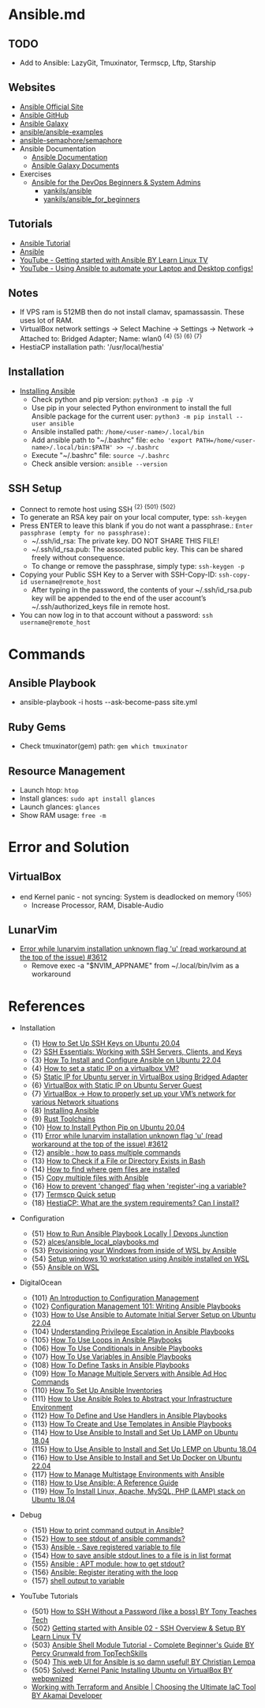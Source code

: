 # Ansible.md

## TODO
* Add to Ansible: LazyGit, Tmuxinator, Termscp, Lftp, Starship

## Websites

* [Ansible Official Site](https://www.ansible.com/)
* [Ansible GitHub](https://github.com/ansible/ansible)
* [Ansible Galaxy](https://galaxy.ansible.com/)
* [ansible/ansible-examples](https://github.com/ansible/ansible-examples)
* [ansible-semaphore/semaphore](https://github.com/ansible-semaphore/semaphore)
* Ansible Documentation
  * [Ansible Documentation](https://docs.ansible.com/ansible/latest/index.html)
  * [Ansible Galaxy Documents](https://galaxy.ansible.com/docs/)
* Exercises
  * [Ansible for the DevOps Beginners & System Admins](https://www.udemy.com/course/valaxy-ansible/?couponCode=LETSLEARNNOWPP)
    * [yankils/ansible](https://github.com/yankils/ansible)
    * [yankils/ansible_for_beginners](https://github.com/yankils/ansible_for_beginners)

## Tutorials
* [Ansible Tutorial](https://www.tutorialspoint.com/ansible/index.htm)
* [Ansible](https://training.galaxyproject.org/training-material/topics/admin/tutorials/ansible/tutorial.html)
* [YouTube - Getting started with Ansible BY Learn Linux TV](https://www.youtube.com/playlist?list=PLT98CRl2KxKEUHie1m24-wkyHpEsa4Y70)
* [YouTube - Using Ansible to automate your Laptop and Desktop configs!](https://www.youtube.com/watch?v=gIDywsGBqf4)

## Notes
* If VPS ram is 512MB then do not install clamav, spamassassin. These uses lot of RAM.
* VirtualBox network settings -> Select Machine -> Settings -> Network -> Attached to: Bridged Adapter; Name: wlan0 <sup>{4} {5} {6} {7}</sup>
* HestiaCP installation path: '/usr/local/hestia'

## Installation
* [Installing Ansible](https://docs.ansible.com/ansible/latest/installation_guide/intro_installation.html)
  * Check python and pip version: `python3 -m pip -V`
  * Use pip in your selected Python environment to install the full Ansible package for the current user: `python3 -m pip install --user ansible`
  * Ansible installed path: `/home/<user-name>/.local/bin`
  * Add ansible path to "~/.bashrc" file: `echo 'export PATH=/home/<user-name>/.local/bin:$PATH' >> ~/.bashrc`
  * Execute "~/.bashrc" file: `source ~/.bashrc`
  * Check ansible version: `ansible --version`  

## SSH Setup
* Connect to remote host using SSH <sup>{2} {501} {502}</sup>
* To generate an RSA key pair on your local computer, type: `ssh-keygen`
* Press ENTER to leave this blank if you do not want a passphrase.: `Enter passphrase (empty for no passphrase):`
  * ~/.ssh/id_rsa: The private key. DO NOT SHARE THIS FILE!
  * ~/.ssh/id_rsa.pub: The associated public key. This can be shared freely without consequence.
  * To change or remove the passphrase, simply type: `ssh-keygen -p`
* Copying your Public SSH Key to a Server with SSH-Copy-ID: `ssh-copy-id username@remote_host`
  * After typing in the password, the contents of your ~/.ssh/id_rsa.pub key will be appended to the end of the user account’s ~/.ssh/authorized_keys file in remote host.
* You can now log in to that account without a password: `ssh username@remote_host`

# Commands

## Ansible Playbook
* ansible-playbook -i hosts --ask-become-pass site.yml

## Ruby Gems
* Check tmuxinator(gem) path: `gem which tmuxinator`

## Resource Management
* Launch htop: `htop`
* Install glances: `sudo apt install glances`
* Launch glances: `glances`
* Show RAM usage: `free -m`

# Error and Solution

## VirtualBox
* end Kernel panic - not syncing: System is deadlocked on memory <sup>{505}</sup>
  * Increase Processor, RAM, Disable-Audio

## LunarVim

* [Error while lunarvim installation unknown flag 'u' (read workaround at the top of the issue) #3612](https://github.com/LunarVim/LunarVim/issues/3612)
  * Remove exec -a "$NVIM_APPNAME" from ~/.local/bin/lvim as a workaround

# References

* Installation
  * {1} [How to Set Up SSH Keys on Ubuntu 20.04](https://www.digitalocean.com/community/tutorials/how-to-set-up-ssh-keys-on-ubuntu-20-04)
  * {2} [SSH Essentials: Working with SSH Servers, Clients, and Keys](https://www.digitalocean.com/community/tutorials/ssh-essentials-working-with-ssh-servers-clients-and-keys)
  * {3} [How To Install and Configure Ansible on Ubuntu 22.04](https://www.digitalocean.com/community/tutorials/how-to-install-and-configure-ansible-on-ubuntu-22-04)
  * {4} [How to set a static IP on a virtualbox VM?](https://forums.virtualbox.org/viewtopic.php?t=104442)
  * {5} [Static IP for Ubuntu server in VirtualBox using Bridged Adapter](https://superuser.com/questions/456057/static-ip-for-ubuntu-server-in-virtualbox-using-bridged-adapter)
  * {6} [VirtualBox with Static IP on Ubuntu Server Guest](https://www.ernieleseberg.com/virtualbox-with-static-ip-on-ubuntu-server-guest/)
  * {7} [VirtualBox → How to properly set up your VM’s network for various Network situations](https://medium.com/code-kings/virtualbox-how-to-properly-set-up-your-vms-network-for-various-network-situations-f589ee3a8f8)
  * {8} [Installing Ansible](https://docs.ansible.com/ansible/latest/installation_guide/intro_installation.html)
  * {9} [Rust Toolchains](https://rust-lang.github.io/rustup/concepts/toolchains.html)
  * {10} [How to Install Python Pip on Ubuntu 20.04](https://linuxize.com/post/how-to-install-pip-on-ubuntu-20.04/)
  * {11} [Error while lunarvim installation unknown flag 'u' (read workaround at the top of the issue) #3612](https://github.com/LunarVim/LunarVim/issues/3612)
  * {12} [ansible : how to pass multiple commands](https://stackoverflow.com/questions/24851575/ansible-how-to-pass-multiple-commands)
  * {13} [How to Check if a File or Directory Exists in Bash](https://linuxize.com/post/bash-check-if-file-exists/)
  * {14} [How to find where gem files are installed](https://stackoverflow.com/questions/19072070/how-to-find-where-gem-files-are-installed)
  * {15} [Copy multiple files with Ansible](https://stackoverflow.com/questions/36696952/copy-multiple-files-with-ansible)
  * {16} [How to prevent 'changed' flag when 'register'-ing a variable?](https://stackoverflow.com/questions/23946112/how-to-prevent-changed-flag-when-register-ing-a-variable)
  * {17} [Termscp Quick setup](https://termscp.veeso.dev/get-started.html)
  * {18} [HestiaCP: What are the system requirements? Can I install?](https://forum.hestiacp.com/t/what-are-the-system-requirements-can-i-install/375)

* Configuration
  * {51} [How to Run Ansible Playbook Locally | Devops Junction](https://www.middlewareinventory.com/blog/run-ansible-playbook-locally/)
  * {52} [alces/ansible_local_playbooks.md](https://gist.github.com/alces/caa3e7e5f46f9595f715f0f55eef65c1)
  * {53} [Provisioning your Windows from inside of WSL by Ansible](https://github.com/Wintus/Ansible-WSL)
  * {54} [Setup windows 10 workstation using Ansible installed on WSL](https://stackoverflow.com/questions/58345011/setup-windows-10-workstation-using-ansible-installed-on-wsl)
  * {55} [Ansible on WSL](https://www.reddit.com/r/ansible/comments/q9uqnu/ansible_on_wsl/)
  
* DigitalOcean
  * {101} [An Introduction to Configuration Management](https://www.digitalocean.com/community/tutorials/an-introduction-to-configuration-management)
  * {102} [Configuration Management 101: Writing Ansible Playbooks](https://www.digitalocean.com/community/tutorials/configuration-management-101-writing-ansible-playbooks)
  * {103} [How to Use Ansible to Automate Initial Server Setup on Ubuntu 22.04](https://www.digitalocean.com/community/tutorials/how-to-use-ansible-to-automate-initial-server-setup-on-ubuntu-22-04)
  * {104} [Understanding Privilege Escalation in Ansible Playbooks](https://www.digitalocean.com/community/tutorials/understanding-privilege-escalation-in-ansible-playbooks)
  * {105} [How To Use Loops in Ansible Playbooks](https://www.digitalocean.com/community/tutorials/how-to-use-loops-in-ansible-playbooks)
  * {106} [How To Use Conditionals in Ansible Playbooks](https://www.digitalocean.com/community/tutorials/how-to-use-conditionals-in-ansible-playbooks)
  * {107} [How To Use Variables in Ansible Playbooks](https://www.digitalocean.com/community/tutorials/how-to-use-variables-in-ansible-playbooks)
  * {108} [How To Define Tasks in Ansible Playbooks](https://www.digitalocean.com/community/tutorials/how-to-define-tasks-in-ansible-playbooks)
  * {109} [How To Manage Multiple Servers with Ansible Ad Hoc Commands](https://www.digitalocean.com/community/cheatsheets/how-to-manage-multiple-servers-with-ansible-ad-hoc-commands)
  * {110} [How To Set Up Ansible Inventories](https://www.digitalocean.com/community/tutorials/how-to-set-up-ansible-inventories)
  * {111} [How to Use Ansible Roles to Abstract your Infrastructure Environment](https://www.digitalocean.com/community/tutorials/how-to-use-ansible-roles-to-abstract-your-infrastructure-environment)
  * {112} [How To Define and Use Handlers in Ansible Playbooks](https://www.digitalocean.com/community/tutorials/how-to-define-and-use-handlers-in-ansible-playbooks)
  * {113} [How To Create and Use Templates in Ansible Playbooks](https://www.digitalocean.com/community/tutorials/how-to-create-and-use-templates-in-ansible-playbooks)
  * {114} [How to Use Ansible to Install and Set Up LAMP on Ubuntu 18.04](https://www.digitalocean.com/community/tutorials/how-to-use-ansible-to-install-and-set-up-lamp-on-ubuntu-18-04)
  * {115} [How to Use Ansible to Install and Set Up LEMP on Ubuntu 18.04](https://www.digitalocean.com/community/tutorials/how-to-use-ansible-to-install-and-set-up-lemp-on-ubuntu-18-04)
  * {116} [How to Use Ansible to Install and Set Up Docker on Ubuntu 22.04](https://www.digitalocean.com/community/tutorials/how-to-use-ansible-to-install-and-set-up-docker-on-ubuntu-22-04)
  * {117} [How to Manage Multistage Environments with Ansible](https://www.digitalocean.com/community/tutorials/how-to-manage-multistage-environments-with-ansible)
  * {118} [How to Use Ansible: A Reference Guide](https://www.digitalocean.com/community/cheatsheets/how-to-use-ansible-cheat-sheet-guide)
  * {119} [How To Install Linux, Apache, MySQL, PHP (LAMP) stack on Ubuntu 18.04](https://www.digitalocean.com/community/tutorials/how-to-install-linux-apache-mysql-php-lamp-stack-ubuntu-18-04)

* Debug
  * {151} [How to print command output in Ansible?](https://linuxhint.com/print-command-output-ansible/)
  * {152} [How to see stdout of ansible commands?](https://serverfault.com/questions/537060/how-to-see-stdout-of-ansible-commands)
  * {153} [Ansible - Save registered variable to file](https://stackoverflow.com/questions/26732241/ansible-save-registered-variable-to-file)
  * {154} [How to save ansible stdout.lines to a file is in list format](https://unix.stackexchange.com/questions/444677/how-to-save-ansible-stdout-lines-to-a-file-is-in-list-format)
  * {155} [Ansible : APT module: how to get stdout?](https://stackoverflow.com/questions/51410696/ansible-apt-module-how-to-get-stdout)
  * {156} [Ansible: Register iterating with the loop](https://stackoverflow.com/questions/68388949/ansible-register-iterating-with-the-loop)
  * {157} [shell output to variable](http://net.cmed.us/Home/unixlinux/ansible/shell-output-to-variable)

* YouTube Tutorials
  * {501} [How to SSH Without a Password (like a boss) BY Tony Teaches Tech](https://www.youtube.com/watch?v=j2vBT3T79Pg)
  * {502} [Getting started with Ansible 02 - SSH Overview & Setup BY Learn Linux TV](https://www.youtube.com/watch?v=-Q4T9wLsvOQ)
  * {503} [Ansible Shell Module Tutorial - Complete Beginner's Guide BY Percy Grunwald from TopTechSkills](https://www.youtube.com/watch?v=57gAqKvAKck)
  * {504} [This web UI for Ansible is so damn useful! BY Christian Lempa](https://www.youtube.com/watch?v=NyOSoLn5T5U)
  * {505} [Solved: Kernel Panic Installing Ubuntu on VirtualBox BY webpwnized](https://www.youtube.com/watch?v=cRLPPZdrHwM)
  * [Working with Terraform and Ansible | Choosing the Ultimate IaC Tool BY Akamai Developer](https://www.youtube.com/watch?v=zFwUaPwuJxU)
